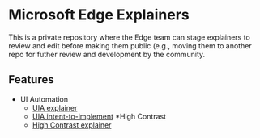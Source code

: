 # Microsoft Edge Explainers

This is a private repository where the Edge team can stage explainers to review and edit before making them public (e.g., moving them to another repo for futher review and development by the community.

## Features

* UI Automation
  * [UIA explainer](UIA/explainer.md)
  * [UIA intent-to-implement](UIA/i2i.md)
*High Contrast
  * [High Contrast explainer](HighContrast/explainer.md)